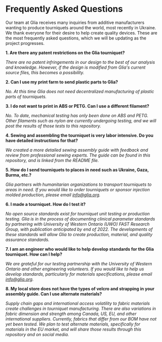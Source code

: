 # Frequently Asked Questions

Our team at Glia receives many inquiries from additive manufacturers wanting to produce tourniquets around the world, most recently in Ukraine. We thank everyone for their desire to help create quality devices. These are the most frequently asked questions, which we will be updating as the project progresses.

**1. Are there any patent restrictions on the Glia tourniquet?**

*There are no patent infringements in our design to the best of our analysis and knowledge. However, if the design is modified from Glia's current source files, this becomes a possibility.*

**2. Can I use my print farm to send plastic parts to Glia?**

*No. At this time Glia does not need decentralized manufacturing of plastic parts of tourniquets.*

**3. I do not want to print in ABS or PETG. Can I use a different filament?**

*No. To date, mechanical testing has only been done on ABS and PETG. Other filaments such as nylon are currently undergoing testing, and we will post the results of those tests to this repository.*

**4. Sewing and assembling the tourniquet is very labor intensive. Do you have detailed instructions for that?**

*We created a more detailed sewing assembly guide with feedback and review from professional sewing experts. The guide can be found in this repository, and is linked from the README file.*

**5. How do I send tourniquets to places in need such as Ukraine, Gaza, Burma, etc.?**

*Glia partners with humanitarian organizations to transport tourniquets to areas in need. If you would like to order tourniquets or sponsor injection molded production, please email info@glia.org.*

**6. I made a tourniquet. How do I test it?**

*No open source standards exist for tourniquet unit testing or production testing. Glia is in the process of documenting clinical parameter standards by partnering with University of Western Ontario (UWO) FAST Research Group, with publication anticipated by end of 2022. The developments of these standards will allow Glia to create production, material, and quality assurance standards.*

**7. I am an engineer who would like to help develop standards for the Glia tourniquet. How can I help?**

*We are grateful for our testing partnership with the University of Western Ontario and other engineering volunteers. If you would like to help us develop standards, particularly for materials specifications, please email info@glia.org.*

**8. My local store does not have the types of velcro and strapping in your assembly guide. Can I use alternate materials?**

*Supply chain gaps and international access volatility to fabric materials create challenges in tourniquet manufacturing. There are also variations in fabric dimension and strength among Canada, US, EU, and other international suppliers. Currently, fabrics that differ from our BOM have not yet been tested. We plan to test alternate materials, specifically for materials in the EU market, and will share those results through this repository and on social media.*
